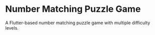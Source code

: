 # Number Matching Puzzle Game

A Flutter-based number matching puzzle game with multiple difficulty levels.
